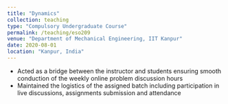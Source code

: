 ```yaml
---
title: "Dynamics"
collection: teaching
type: "Compulsory Undergraduate Course"
permalink: /teaching/eso209
venue: "Department of Mechanical Engineering, IIT Kanpur"
date: 2020-08-01
location: "Kanpur, India"
---
```


* Acted as a bridge between the instructor and students ensuring smooth conduction of the weekly online problem discussion hours
* Maintained the logistics of the assigned batch including participation in live discussions, assignments submission and attendance
